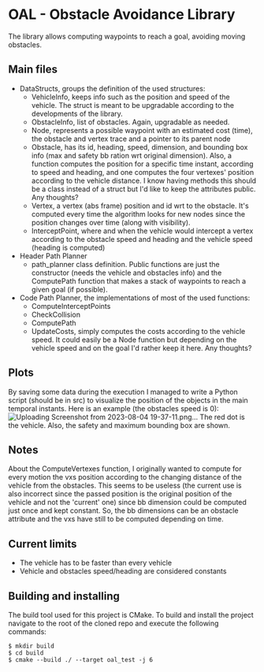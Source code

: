 # OAL - Obstacle Avoidance Library
The library allows computing waypoints to reach a goal, avoiding moving obstacles.

## Main files
- DataStructs, groups the definition of the used structures:
    - VehicleInfo, keeps info such as the position and speed of the vehicle. The struct is meant to be upgradable according to the developments of the library.
    - ObstacleInfo, list of obstacles. Again, upgradable as needed.
    - Node, represents a possible waypoint with an estimated cost (time), the obstacle and vertex trace and a pointer to its parent node
    - Obstacle, has its id, heading, speed, dimension, and bounding box info (max and safety bb ration wrt original dimension). Also, a function computes the position for a specific time instant, according to speed and heading, and one computes the four vertexes' position according to the vehicle distance. I know having methods this should be a class instead of a struct but I'd like to keep the attributes public. Any thoughts?
    - Vertex, a vertex (abs frame) position and id wrt to the obstacle. It's computed every time the algorithm looks for new nodes since the position changes over time (along with visibility).
    - InterceptPoint, where and when the vehicle would intercept a vertex according to the obstacle speed and heading and the vehicle speed (heading is computed)
- Header Path Planner
    - path_planner class definition. Public functions are just the constructor (needs the vehicle and obstacles info) and the ComputePath function that makes a stack of waypoints to reach a given goal (if possible).
- Code Path Planner, the implementations of most of the used functions:
    - ComputeInterceptPoints
    - CheckCollision
    - ComputePath
    - UpdateCosts, simply computes the costs according to the vehicle speed. It could easily be a Node function but depending on the vehicle speed and on the goal I'd rather keep it here. Any thoughts?

## Plots
By saving some data during the execution I managed to write a Python script (should be in src) to visualize the position of the objects in the main temporal instants. Here is an example (the obstacles speed is 0):
![Uploading Screenshot from 2023-08-04 19-37-11.png…]()
The red dot is the vehicle. Also, the safety and maximum bounding box are shown.


## Notes
About the ComputeVertexes function, I originally wanted to compute for every motion the vxs position according to the changing distance of the vehicle from the obstacles. This seems to be useless (the current use is also incorrect since the passed position is the original position of the vehicle and not the 'current' one) since bb dimension could be computed just once and kept constant. So, the bb dimensions can be an obstacle attribute and the vxs have still to be computed depending on time.

## Current limits

- The vehicle has to be faster than every vehicle
- Vehicle and obstacles speed/heading are considered constants


## Building and installing

The build tool used for this project is CMake. To build and install the project navigate to the root of the cloned repo and execute the following commands:

    $ mkdir build
    $ cd build
    $ cmake --build ./ --target oal_test -j 6
